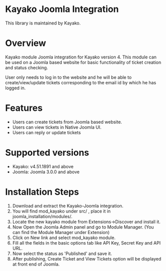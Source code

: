 Kayako Joomla Integration
=======================

This library is maintained by Kayako.

Overview
=======================

Kayako module Joomla integration for Kayako version 4. This module can be used on a Joomla based website for basic functionality of ticket creation and status checking.

User only needs to log in to the website and he will be able to create/view/update tickets corresponding to the email id by which he has logged in.

Features
=======================

* Users can create tickets from Joomla based website.
* Users can view tickets in Native Joomla UI.
* Users can reply or update tickets

Supported versions
=======================

* Kayako: v4.51.1891 and above
* Joomla: Joomla 3.0.0 and above

Installation Steps
=======================

1. Download and extract the Kayako-Joomla integration.
2. You will find mod_kayako under src/ , place it in joomla_installation/modules/. 
3. Locate the new kayako module from Extensions->Discover and install it.
4. Now Open the Joomla Admin panel and go to Module Manager. (You can find the Module Manager under Extension)
5. Click on New link and select mod_kayako module. 
6. Fill all the fields in the basic options tab like API Key, Secret Key and API URL.
7. Now select the status as 'Published' and save it.
8. After publishing, Create Ticket and View Tickets option will be displayed at front end of Joomla. 